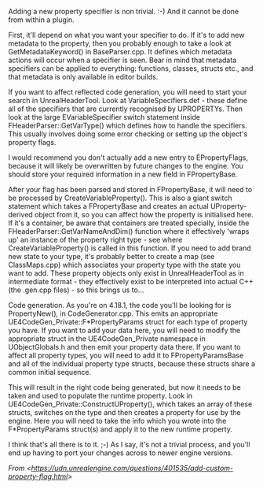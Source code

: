 Adding a new property specifier is non trivial. :-) And it cannot be done from within a plugin.

First, it'll depend on what you want your specifier to do. If it's to add new metadata to the property, then you probably enough to take a look at GetMetadataKeyword() in BaseParser.cpp. It defines which metadata actions will occur when a specifier is seen. Bear in mind that metadata specifiers can be applied to everything: functions, classes, structs etc., and that metadata is only available in editor builds.

If you want to affect reflected code generation, you will need to start your search in UnrealHeaderTool. Look at VariableSpecifiers.def - these define all of the specifiers that are currently recognised by UPROPERTYs. Then look at the large EVariableSpecifier switch statement inside FHeaderParser::GetVarType() which defines how to handle the specifiers. This usually involves doing some error checking or setting up the object's property flags.

I would recommend you don't actually add a new entry to EPropertyFlags, because it will likely be overwritten by future changes to the engine. You should store your required information in a new field in FPropertyBase.

After your flag has been parsed and stored in FPropertyBase, it will need to be processed by CreateVariableProperty(). This is also a giant switch statement which takes a FPropertyBase and creates an actual UProperty-derived object from it, so you can affect how the property is initialised here. If it's a container, be aware that containers are treated specially, inside the FHeaderParser::GetVarNameAndDim() function where it effectively 'wraps up' an instance of the property right type - see where CreateVariableProperty() is called in this function. If you need to add brand new state to your type, it's probably better to create a map (see ClassMaps.cpp) which associates your property type with the state you want to add. These property objects only exist in UnrealHeaderTool as in intermediate format - they effectively exist to be interpreted into actual C++ (the .gen.cpp files) - so this brings us to...

Code generation. As you're on 4.18.1, the code you'll be looking for is PropertyNew(), in CodeGenerator.cpp. This emits an appropriate UE4CodeGen_Private::F\*PropertyParams struct for each type of property you have. If you want to add your data here, you will need to modify the appropriate struct in the UE4CodeGen_Private namespace in UObjectGlobals.h and then emit your property data there. If you want to affect all property types, you will need to add it to FPropertyParamsBase and all of the individual property type structs, because these structs share a common initial sequence.

This will result in the right code being generated, but now it needs to be taken and used to populate the runtime property. Look in UE4CodeGen_Private::ConstructUProperty(), which takes an array of these structs, switches on the type and then creates a property for use by the engine. Here you will need to take the info which you wrote into the F\*PropertyParams struct(s) and apply it to the new runtime property.

I think that's all there is to it. ;-) As I say, it's not a trivial process, and you'll end up having to port your changes across to newer engine versions.

*From &lt;<https://udn.unrealengine.com/questions/401535/add-custom-property-flag.html>>*

